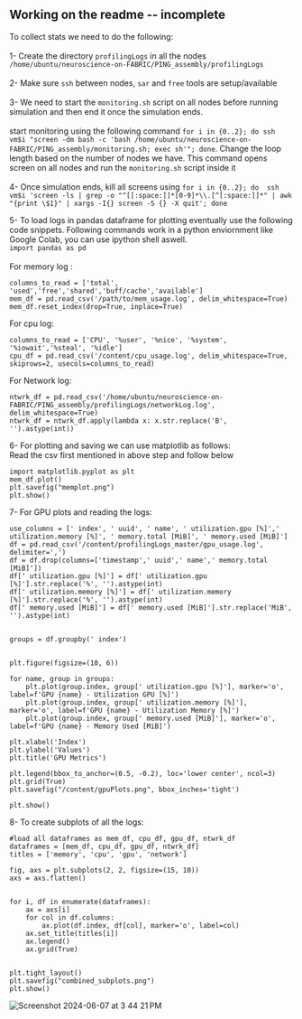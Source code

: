 ## Working on the readme -- incomplete 
To collect stats we need to do the following: </br> </br> 
1-  Create the directory `profilingLogs` in all the nodes `/home/ubuntu/neuroscience-on-FABRIC/PING_assembly/profilingLogs` </br></br>
2-  Make sure `ssh` between nodes, `sar` and `free` tools are setup/available </br></br>
3-  We need to start the `monitoring.sh` script on all nodes before running simulation and then end it once the simulation ends. </br> </br>
start monitoring using the following command `for i in {0..2}; do ssh vm$i "screen -dm bash -c 'bash /home/ubuntu/neuroscience-on-FABRIC/PING_assembly/monitoring.sh; exec sh'"; done`. Change the loop length based on the number of nodes we have. This command opens screen on all nodes and run the `monitoring.sh` script inside it</br></br>
4- Once simulation ends, kill all screens using ```for i in {0..2}; do 
    ssh vm$i 'screen -ls | grep -o "^[[:space:]]*[0-9]*\\.[^[:space:]]*" | awk "{print \$1}" | xargs -I{} screen -S {} -X quit';
done```

5- To load logs in pandas dataframe for plotting eventually use the following code snippets. Following commands work in a python enviornment like Google Colab, you can use ipython shell aswell.  
`import pandas as pd` </br></br>
For memory log : </br>
```
columns_to_read = ['total', 'used','free','shared','buff/cache','available']
mem_df = pd.read_csv('/path/to/mem_usage.log', delim_whitespace=True)
mem_df.reset_index(drop=True, inplace=True)
```

For cpu log:  
```
columns_to_read = ['CPU', '%user', '%nice', '%system', '%iowait','%steal', '%idle']
cpu_df = pd.read_csv('/content/cpu_usage.log', delim_whitespace=True, skiprows=2, usecols=columns_to_read)
```

For Network log: </br>
```
ntwrk_df = pd.read_csv('/home/ubuntu/neuroscience-on-FABRIC/PING_assembly/profilingLogs/networkLog.log', delim_whitespace=True)
ntwrk_df = ntwrk_df.apply(lambda x: x.str.replace('B', '').astype(int))
```

6- For plotting and saving we can use matplotlib as follows: </br>
Read the csv first mentioned in above step and follow below </br>
```
import matplotlib.pyplot as plt
mem_df.plot()
plt.savefig("memplot.png")
plt.show()
```

7- For GPU plots and reading the logs: </br>
```
use_columns = [' index', ' uuid', ' name', ' utilization.gpu [%]',' utilization.memory [%]', ' memory.total [MiB]', ' memory.used [MiB]']
df = pd.read_csv('/content/profilingLogs_master/gpu_usage.log', delimiter=',')
df = df.drop(columns=['timestamp',' uuid',' name',' memory.total [MiB]'])
df[' utilization.gpu [%]'] = df[' utilization.gpu [%]'].str.replace('%', '').astype(int)
df[' utilization.memory [%]'] = df[' utilization.memory [%]'].str.replace('%', '').astype(int)
df[' memory.used [MiB]'] = df[' memory.used [MiB]'].str.replace('MiB', '').astype(int)


groups = df.groupby(' index')


plt.figure(figsize=(10, 6))

for name, group in groups:
    plt.plot(group.index, group[' utilization.gpu [%]'], marker='o', label=f'GPU {name} - Utilization GPU [%]')
    plt.plot(group.index, group[' utilization.memory [%]'], marker='o', label=f'GPU {name} - Utilization Memory [%]')
    plt.plot(group.index, group[' memory.used [MiB]'], marker='o', label=f'GPU {name} - Memory Used [MiB]')

plt.xlabel('Index')
plt.ylabel('Values')
plt.title('GPU Metrics')

plt.legend(bbox_to_anchor=(0.5, -0.2), loc='lower center', ncol=3)
plt.grid(True)
plt.savefig("/content/gpuPlots.png", bbox_inches='tight') 

plt.show()
```

8- To create subplots of all the logs: </br>

```
#load all dataframes as mem_df, cpu_df, gpu_df, ntwrk_df
dataframes = [mem_df, cpu_df, gpu_df, ntwrk_df]
titles = ['memory', 'cpu', 'gpu', 'network']

fig, axs = plt.subplots(2, 2, figsize=(15, 10))
axs = axs.flatten()


for i, df in enumerate(dataframes):
    ax = axs[i]
    for col in df.columns:
        ax.plot(df.index, df[col], marker='o', label=col)
    ax.set_title(titles[i])
    ax.legend()
    ax.grid(True)


plt.tight_layout()
plt.savefig("combined_subplots.png")
plt.show()
```
![Screenshot 2024-06-07 at 3 44 21 PM](https://github.com/raopr/neuroscience-on-FABRIC/assets/22073166/ec5f6100-de6d-4269-af28-96c78d845344)


